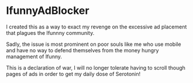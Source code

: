 # IfunnyAdBlocker
I created this as a way to exact my revenge on the excessive ad placement that plagues the Ifunnny community. 

Sadly, the issue is most prominent on poor souls like me who use mobile and have no way to defend themselves from the money hungry management of Ifunny.

This is a declaration of war, I will no longer tolerate having to scroll though pages of ads in order to get my daily dose of Serotonin!
